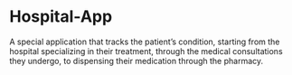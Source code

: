 # Hospital-App
A special application that tracks the patient’s condition, starting from the hospital specializing in their treatment, through the medical consultations they undergo, to dispensing their medication through the pharmacy.
